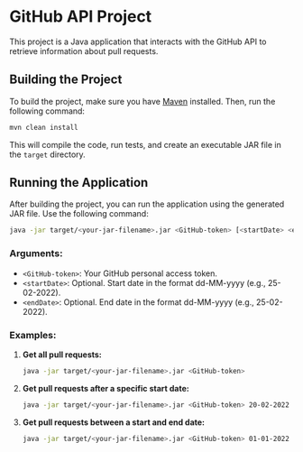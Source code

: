 # GitHub API Project

This project is a Java application that interacts with the GitHub API to retrieve information about pull requests.

## Building the Project

To build the project, make sure you have [Maven](https://maven.apache.org/) installed. Then, run the following command:

```bash
mvn clean install
```

This will compile the code, run tests, and create an executable JAR file in the `target` directory.

## Running the Application

After building the project, you can run the application using the generated JAR file. Use the following command:

```bash
java -jar target/<your-jar-filename>.jar <GitHub-token> [<startDate> <endDate>]
```

### Arguments:

- `<GitHub-token>`: Your GitHub personal access token.
- `<startDate>`: Optional. Start date in the format dd-MM-yyyy (e.g., 25-02-2022).
- `<endDate>`: Optional. End date in the format dd-MM-yyyy (e.g., 25-02-2022).

### Examples:

1. **Get all pull requests:**

    ```bash
    java -jar target/<your-jar-filename>.jar <GitHub-token>
    ```

2. **Get pull requests after a specific start date:**

    ```bash
    java -jar target/<your-jar-filename>.jar <GitHub-token> 20-02-2022
    ```

3. **Get pull requests between a start and end date:**

    ```bash
    java -jar target/<your-jar-filename>.jar <GitHub-token> 01-01-2022 01-01-2023
    ```
